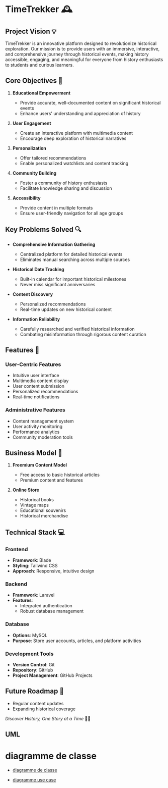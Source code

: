# TimeTrekker 🕰️

## Project Vision 💡

TimeTrekker is an innovative platform designed to revolutionize historical exploration. Our mission is to provide users with an immersive, interactive, and comprehensive journey through historical events, making history accessible, engaging, and meaningful for everyone from history enthusiasts to students and curious learners.

## Core Objectives 🎯

1. **Educational Empowerment** 
   - Provide accurate, well-documented content on significant historical events
   - Enhance users' understanding and appreciation of history

2. **User Engagement**
   - Create an interactive platform with multimedia content
   - Encourage deep exploration of historical narratives

3. **Personalization**
   - Offer tailored recommendations
   - Enable personalized watchlists and content tracking

4. **Community Building**
   - Foster a community of history enthusiasts
   - Facilitate knowledge sharing and discussion

5. **Accessibility**
   - Provide content in multiple formats 
   - Ensure user-friendly navigation for all age groups

## Key Problems Solved 🔍

- **Comprehensive Information Gathering**
  - Centralized platform for detailed historical events
  - Eliminates manual searching across multiple sources

- **Historical Date Tracking**
  - Built-in calendar for important historical milestones
  - Never miss significant anniversaries

- **Content Discovery**
  - Personalized recommendations
  - Real-time updates on new historical content

- **Information Reliability**
  - Carefully researched and verified historical information
  - Combating misinformation through rigorous content curation

## Features 🌟

### User-Centric Features
- Intuitive user interface
- Multimedia content display
- User content submission
- Personalized recommendations
- Real-time notifications

### Administrative Features
- Content management system
- User activity monitoring
- Performance analytics
- Community moderation tools

## Business Model 💼

1. **Freemium Content Model**
   - Free access to basic historical articles
   - Premium content and features

2. **Online Store**
   - Historical books
   - Vintage maps
   - Educational souvenirs
   - Historical merchandise

## Technical Stack 💻

### Frontend
- **Framework**: Blade
- **Styling**: Tailwind CSS 
- **Approach**: Responsive, intuitive design

### Backend
- **Framework**: Laravel
- **Features**: 
  - Integrated authentication
  - Robust database management

### Database
- **Options**: MySQL 
- **Purpose**: Store user accounts, articles, and platform activities

### Development Tools
- **Version Control**: Git
- **Repository**: GitHub
- **Project Management**:  GitHub Projects

## Future Roadmap 🚀
- Regular content updates
- Expanding historical coverage

*Discover History, One Story at a Time* 📜✨



## UML 

# diagramme de classe 
- <a href ="https://lucid.app/lucidchart/c1b3d48c-ea11-4baa-a6d0-bd6f8fa1b810/edit?beaconFlowId=F491089888660335&page=0_0&invitationId=inv_fed2e582-1dd0-48bf-90c8-b5286ba0e6d9">diagramme de classe</a>

- <a href ="https://viewer.diagrams.net/?tags=%7B%7D&lightbox=1&highlight=0000ff&edit=_blank&layers=1&nav=1&title=Taime.drawio&dark=auto#R%3Cmxfile%3E%3Cdiagram%20name%3D%22Page-1%22%20id%3D%22ZVlPQ_mIUgSCvwwKH8g_%22%3E7Z1dd6I6F8c%2FTdc5z0VdBAiBS2ur7Zy209aOrXMzCyUqLYLlxb5c9LM%2FCW8Kwdp2EEFZa86pREAlv%2F3Pzk6ycyC0pi8dW51NLiwNGwc8p70cCMcHPC9IisKRv7ToNSgCCuLCorGta2HhoqCrv%2BGwMDrN0zXsJE50Lctw9VmycGiZJh66iTLVtq3n5Gkjy0h%2B6kwdY6agO1QNtvRO19xJUCpDblF%2BivXxJPpkMfp9UzU6OSxwJqpmPS8VCScHQsu2LDd4NX1pYYM%2Bv%2Bi5BNe1V7wbfzEbm%2B5nLuj3eu253b08fZQndz9%2FH5sT7%2FEwvMtcNbzwB4df1n2NnsDEnRrkFTgQjqw5tkeG%2FyMGhjV8JEX%2B3%2B5MHermODzreaK7mBbRGzwTMkjZyDLdsHKBQI6d%2BAqFHrm29Yh%2F0jKXkgLIQyTX6IaRLrMtz9SwFn6SOnAsw3Nx0x5GN6el8dHi3lHdgQYkZYY31LUzepfzRqs36tw3pCfjlL6hDrBxpA4fx%2F4HtSzDsslZpmWS2x2FzwrbLn5ZWQkgrlpiFtiaYtd%2BJaeEFxwCDkXshDZxiCQ5LHleEAYgiIxnssSXyCnRyWpI9jj%2BkEXlkxdh%2FX%2BBBZ5h4Vaf4lsbPz5ie%2FNYSFxUEH4ISHDCbZ0TcHM7bsi%2FfxfCiQgVBhMBMpgIUORZSgS0KUYEhpG57uiulQMfRB9n9FpvajSH9I7hY76yyAfolkneGpKnh%2Bkb9NnqRKTPUycMLNe1pksnNA19TN9wrVkaQdNaBeG2oBMY5J54276xrg%2BLkSaR55LMEbwEVpoQJ7PIAUkSN8ScyDCnalPdrInbBHEXL%2BDyxNF%2FFESczKdUToQiq3JFEwcZ4nqqQfxQonLk63IEON%2FhdLHpUQQtb6o7m2kgyZclni7%2BmBmhIW%2B9cTyEreFRj38qhBuFk9KNI5fhQ%2FECl9E4KvymsJFYZ7olHMiKprs%2BOtilP9MbGLp%2FqFGMTMubY9V7WRDl0O%2BrO0SP9CcP7ztXPeFZ7ZzJb8VwBeQUV1ABGVzJCmS5kpRNOV2I4Yp0tSlaTcX2STIoJoSf6ZT8UlW3%2FUOfNp02X%2BqQNlb7TpI6GMFGrzErhCQ55iZu2OSMho1HWZ08COGGSJIZklo0bvJCfZn9pqOD8ZVtN4Ui6ABcKgTAx1GjZTYgn8GGxG1KZRSGDc%2FJo99fe9msl31%2BxU1n6KYYbwlAlPKyFQlt38mOBPKTsccH7Lqv0QOXPxFPElbWcbJ2kK8GyTp2XNV2mzR8vKgKbGpRSUQ7KWrrRvQNiYy69xSuhqjI4XE%2FPA4Pr7Ctk6dHWfcZJFVovwbXcICPCoKLBAVEBenLkjBdAQ88Pff6a2GiTycq0vBI9Qw3RgxrTBw8BZjf0bGH%2BIMqDVEhD2%2BM3Q%2FOg9nALoc%2FuQztiwttbKiuPk9%2B4SxA%2Fc8gtaa%2BLp0ws4hX5DD8xl%2FkL5D%2BWjh9%2B0jHxEKOTxErrkU2iSv8HKxvp9L7b%2Fn4v%2BrAKu0qrGy8vyKwfkNev8Xq0%2FtV42ze56vDKtpVVtlxh67nzEj7a9MgikXDcAPVNPUgrkK7v56rG7qjutiz6aGJ%2FZ9Hrhm6qukHYlQn7jrbfm9aHhtbiLeooStr4JFbum7Rzel99%2FJanhfTaUZRFznqNAtKVsdI4jPCL7GPm7%2Bjyg5AVEQo2VYd5q%2BUVq%2Fd486M%2F7r95rQ6Shkoyi5KJTt40TRV49VZihQSalzdccP4chCINlT6xMlvwiPLntKSf7E5VseYxhQP%2BBa9JR3qpVfQA5V2xIPbzayZZ%2Fhhx%2F%2FV6hmZBbhv99qXzrjnDHqFqKfCw5R68ihj9FaQs9QzLsxfPdlRkbrp3jR8EoHvt%2FvaurjsqsU03RJKxbsBEkvQdLNDJzV8m4bvkMDXb4%2FhZHZyvCX4JKkE7LGDLVtxG8Vyuo0O3%2B6NT3%2FeWaCPKuQ27mzokh3%2BqWld0HpMaJXlqxMeXioVonVXY5d8ScaOSkrrT0Lr8eA3aj5eOhWidVejl3zWsBC36l%2BHndkzsy3N091kX%2F2r%2FwaW5%2Ff4a0c1dkGEdq%2FTv789fH%2FsFOSo8skuuqhkzAkq2E%2BNpHOJzhNzbr3iRZ%2FItFx9pA%2FVcBpZMLXMxM%2BOQYQV%2B%2F2kYApjsvNUcxZw9kw4u8O9X%2Bdt%2FbUYzqCQ5AwgWALQ2EGck9GI9Ku9JdSmuuP%2F9UWQytYDaV7ou%2F5Ma8JDhJ9K3nBT82iNQC4JGf6MR5MQ4QZqWtMY0%2FhDbPceBsKv6ZgvZLYboTE1%2FUjgQMZKJpA1qTYe%2F8mfxpKM6nzahVxMP9qOU3kC2z0TjYY312%2F31XEqV8FZfaeSHeep%2Bf2I3x%2BEXwM9DA6vJb1C%2FPK7ym%2FGapma3w%2F47RJ%2BdQ9MBGHUrRC%2FuzrOzlctvP%2FZ6csggfIGQOaldu%2F57ac7Ov3x%2Fk2QNdWZxL82R6rhJ6mWdxVqdhTg7LJ1%2Fuv4hGGbdAhoTSwhbmNHf1MH%2Fgnc2oqN%2BkfM2o9oacdU1zQj7lot5YRYshKZ7SB9qsfygUWv7sdwDV6AUAZIkDleETkkfrEy%2Fy7zQtVC3qXRm0OiN9JNo6MPz85KpjfSnuuNwEbG90dvBC67Vhd6A6HCCwghADgJ8UgoVG%2FYsPA%2B6c1CPoao3Wu%2Bwz%2BqfrV%2BlKBY%2BSjbgNn05YqWLRhWlBCaaKGrJKY%2BJZC%2B8LINCAwbc94jgVkRO1gIjCQIEhAQUBQAJCIxhQpMdQOw%2BQrMhAgMuhtOrrut9ZQVKzClmyXPKIwso6TCxENfRSkMG4fdI4UR1ykM4njAixLiiB8DZIQKVZjqhhjzVRiTKEz%2F9P12%2BNJfPx28YIUp24RKRmEAF0VFYicmwrgoiWFnse%2BRxKyYw7jkxCi8IpB%2FQOIgBwt2YvY7CryQGJv2kuDD5avYKltQt3SzYDO6SXJKYaBQrMLsc9xXWBv3Jd0kASkcEHgIFS5apFyMwoj7HfddKMycKIzWvDOf5z%2B%2Fu2BkYwpT%2BkAM4ECqnyRJxUZixH0O9YrrQ72STHpJIuRIayAKoNB%2BUpRCfE8l5i%2BGlo6IJk3AmTLptL%2Bb%2B2BTmhTvlrGvY0viPod%2BxbWhXyjxAsdBgfg2iiLCQseWxDr0G%2BhHm%2BiHc3ftOQh8d07ixvRjBUHl8WmU1A4ZxKUpNi4j7nPoV1wb%2BhUlDkEByoIMERJEWKxPw8Z%2BT09P91Nl%2FiMq03470n92%2FthlU5nSDzCRnpOQlpliR5jEfQ7%2FimvDvyIvKYhHHOQ4gUOKUqwnw8Z%2Fu5ZH7u3adFWav2ptsVPIv4ukWUE%2BrTCLvxUW6FN1HL05s7Sh6rjh0XBiWyapq7FeJ9laUjbuT7vXx89vsxf69AtZy6YkV1ZCKSPNUdFr2UQ2fHthafoo2GfEz3LkeLMZbR9ogRMtKp%2FZ4cYRpJerD7zt7BJRWrgggevFbvOae3deEFyp7UckWd7%2BQknIBqBv8BDPLT9plucnyJrT7ZH85eERb57pa%2FDIC5IW%2BEvE6a5dOnnm9frwJGh%2FCGgQThunZ6Ni9rmRxVTXSQYlWJEL2QhxM17k7fMUNp8HS8vDHZoKwyBU%2Bc0t9pXOnmNSa6o5rHNdxIxpjXZPtA%2Bvby7M9W5gPoyl9uhSxKz9K4tmjA11t4JtkxY7dJlWFnI1SAFIjwQkrt9Xm22%2BmLymjFgBDqHt%2B1yQDS8vNYvZeVMcP5WF8XGii8TmgjV1AXUeoe656bz3n2gVFUJdKhc5oHNLt08dGznvBcStzuwccLaUr%2FnfuRf1Mpf3h6v7lTFu98NO76k7e3jSxtcF4QZSuAliGUSOjXAn0pM5vsNPepKkUihY00WvM6BON0dRcGMWJMtVRtENiH8WM7qslDWHiyTihMO38%2FOT5tn7tjgU5TK4bWw0v0UqkQhXkCXvn6W%2BZdAJxfR%2FQzUGjDA6MIJszdPam4sBa2id3p%2BH16ZjCgXlambaVSlr697CAWNj7M3hBEcJxlINaKBgmkf1auQjpvr%2BnZ%2BXcZFnMYCQVn1N3GI5Je70mu75412XOy0oqsYkwwMZ2x8WTlx1Z45vJ%2F%2FNeETawp8eutDf%2FqwFZ%2BP5b8KI%2B9rZVeKuTq%2BCVUsYvm1%2BDcLvr%2B648d%2Bv3m2F%2BFV2lF%2BJHdao%2Bf2I3xnh9%2FhOO2oZT%2BPq8AtXzLyuPr9ZScVrflfz6xF%2B%2B5P73wPUX9%2BXLg%2B%2Fu5q%2FVGJHYmp%2BP%2BL3jfA7uuKUXudoUiF%2B%2BV3llx3%2Fqfn9MH804XfQbKmd65v1Hf%2Fy8Fu2Caq58VvdNRhbyh9N4w8P5114O6qS%2F7timn71%2Bd2h%2FOdcil9FAWv5XSAbEqxI6xm%2BIAxPPWv0CGbrw%2F2lYbgsIYjsBQKHAKJo97wowgyEaLOTMTYxnfCoLX%2F4qrUG5FaCJCVvxcWrmj66FXkRfO98bay6CZS200ZwxL5QbwQd3Tqqjn3BsuVgyo1fdlSv5vcjfmXCb%2BsK88cX3KBC%2FJYtwU9u%2FNZjhF%2FjdzDu9F7Oh796xr1VIX7Llj4mN36rO0aYb2KRpLMOiMMP1sPcpDCPei2jbd98E%2BZNLduNlj3ubXIRkLH9ls6wTZ%2F1Oa22g8Sa3M%2Bvsk2v3g1%2FELk5PDqAxwzU4Xdi58sMLdPEQze8FSnj2Mr%2FwIRXzq7hGoBTkpml4g1Fv1Z3bGbf5F1TCfGs0cjBG1luDTJ3ppJ8e6JWlqhi6cmzojcOHV%2BWmuQExM9e%2FOqI3ievxvSvbg4Nj05IlMLGph3cMnh3PwECUV85nmmfCz%2BHoChiUHWnEuSbaOKEtFg%2F3n4c4dvT74aXNtZilSWItDL4w4NUFlCBi5KYFJRoAvBZ%2FeVa%2Bb6pfOjjpH9E%2BZTUzNSvbii1deHjGV52OMnO5hLq0M85fol6DfTgdV0XIjpYXOYfRdflqJzR%2Bv%2FK%2BfpZmdzTqXyiieBrFJa1MSikFsoIYvpewZPdmFojdgLC%2FqQFCpRn9aT%2FLacFQuzgei2MOyeMZZuax7qUQuSsxC4lSK1n%2Bbzg8XJS8GRYtODtc7pFtD7d4lYFb6%2FSLe6r4K1odMskeEJa8PjvCx5MCp4iKwUL3j4nfkTlTvyI2KHZWvB2TvDKNvk3Q%2FDEtOAJuXl4NDKfutmmFW%2Bf9yFCa%2Fch2qriyewoR614O6d4ZZsunqF4MK144vcVL6WegJfkYn08eZ%2B3RZLXbou0XcWrhzf2QPHKNvk5Q%2FGktOLB7yseSCmeoBTs48n7PG4hl3vcQt7hcQuuoSAxoXp0H%2Bdq6V7W9Js8tbBsE5EztBCltVDKTwshX3CET97nIQ253EMacj2kUVIVzFPxyrZ0KEPx5LTioW8rnpjaywogpIjFKt4%2Bj2nI5R7TkKu73CyWu2%2BsN8s1xVlKb9ctZftrhVs7Kw%2BA0of0DoEgp8ZteVFAnxMm9m6Skhq45Xn4ScnMTeV2YOFbzis3c03ElmFlRVhS6UNFuVsSn7IkAX2yu5WXJSnsqFOlLOl2opsbsKbN54pLmthnzWivjCPdzEAuHT7YtHGUJAeoVL5GJodscx8G4r5lHZ9qZEofg8vdjlJhOF6CnxzfyM2O%2BHLYUSndtRzy3m3JkopdkLRxO5FTgSAeoaLbm%2BrmPN2kM5Zr%2Fq8tdW1Kvzx649akgKK7NtXNwLr5VieHTGTbsSS%2BbBsOFO6%2F0Ql5xbZLYYwzM3GBM1PNhE1FiQl88zl0AvuhqQtmNj7IylxwQBPCCErwKkpeENw2PqGojzp5mRHMg03vEhvFchPdcS072HhstYjs115j8E%2B792K3ec29O18rIiFBf7XXGOJSk1N5nosiWFvcayze3b0g%2ByjQ5lLFN3g4wTb97yDaty%2FYrG8e%2FDEx3evbL95JfVioAPmNkjqllmsOnFnMdy0LwvEfIgsQThunZ6O3QmRBUlIzOHkhXpm9VVlYnelM0%2BdL0KVAKgznxN7WYVtHX86smWeouu2XW97OmnO4ZfIQT6lsUQYeLM8NCp2la5K1lVGBftHAzlDPxHm1QgQKoTXaPdE%2BvL65MNfPM8lHIRiPXBLLoBCrM4JlAFaM8SXEqGWZDunu4YVMaIF5uKpu%2BIf%2FePQ7hbv3fsVmMkWvtphsi3kkFsP1%2B2qzzfe21KZCpQTb%2BoZR5xJbTNBYfmBEtKlVDWxqtr5dN3p73YikG123spvRDI9oxnPTee8%2FUQMrRDNSSdt4JAoZrSxCWZqRDg%2FnqBlZ08W2rBlFfdQVIcby7MDPV8n%2FBsTDDcJYHKYfTun9UrtdW%2BGXrPB%2B2Ok9dWcPT9p4%2FXS8XKxQTuWZ4GWpDC131CPfRyvs%2FqObzpBYIfZ7117Q7s%2Bx6dvlFE8Hdm2Dm7NBQGzw7fz8pHn2viUbFDhuo%2F1NcmhblMn4vQ6prsmFpdEUzyf%2FBw%3D%3D%3C%2Fdiagram%3E%3C%2Fmxfile%3E
">diagramme use case</a>
